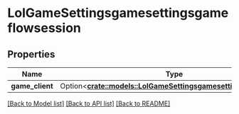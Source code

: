 # LolGameSettingsgamesettingsgameflowsession

## Properties

Name | Type | Description | Notes
------------ | ------------- | ------------- | -------------
**game_client** | Option<[**crate::models::LolGameSettingsgamesettingsgameclient**](LolGameSettingsgamesettingsgameclient.md)> |  | [optional]

[[Back to Model list]](../README.md#documentation-for-models) [[Back to API list]](../README.md#documentation-for-api-endpoints) [[Back to README]](../README.md)


